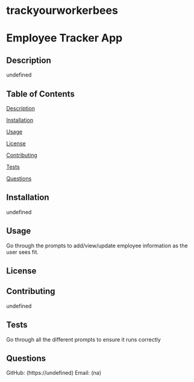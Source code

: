 # trackyourworkerbees

# Employee Tracker App

## Description

undefined

## Table of Contents

[Description](##Description)

[Installation](##Installation)

[Usage](##Usage)

[License](##License)

[Contributing](##Contributing)

[Tests](##Tests)

[Questions](##Questions)

## Installation

undefined

## Usage

Go through the prompts to add/view/update employee information as the user sees fit.

## License

## Contributing

undefined

## Tests

Go through all the different prompts to ensure it runs correctly

## Questions

GitHub: (https://undefined)
Email: (na)
